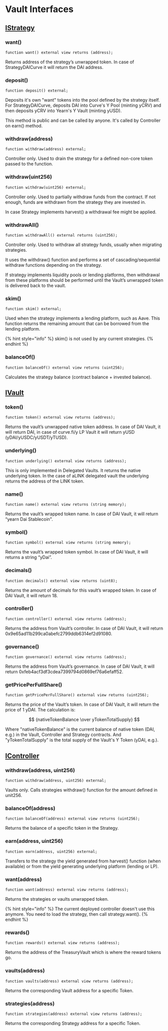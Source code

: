 # Vault Interfaces

## [IStrategy](https://github.com/iearn-finance/yearn-protocol/blob/develop/interfaces/yearn/IStrategy.sol)

### want()

```
function want() external view returns (address);
```

Returns address of the strategy’s unwrapped token. In case of StrategyDAICurve it will return the DAI address.

### deposit()

```
function deposit() external;
```

Deposits it's own "want" tokens into the pool defined by the strategy itself. For StrategyDAICurve, deposits DAI into Curve's Y Pool (minting yCRV) and then deposits yCRV into Yearn's Y Vault (minting yUSD).

This method is public and can be called by anyone. It's called by Controller on earn() method.

### withdraw(address)

```
function withdraw(address) external;
```

Controller only. Used to drain the strategy for a defined non-core token passed to the function.

### withdraw(uint256)

```
function withdraw(uint256) external;
```

Controller only. Used to partially withdraw funds from the contract. If not enough, funds are withdrawn from the strategy they are invested in.

In case Strategy implements harvest() a withdrawal fee might be applied.

### withdrawAll()

```
function withdrawAll() external returns (uint256);
```

Controller only. Used to withdraw all strategy funds, usually when migrating strategies.

It uses the withdraw() function and performs a set of cascading/sequential withdraw functions depending on the strategy.

If strategy implements liquidity pools or lending platforms, then withdrawal from these platforms should be performed until the Vault’s unwrapped token is delivered back to the vault.

### skim()

```
function skim() external;
```

Used when the strategy implements a lending platform, such as Aave. This function returns the remaining amount that can be borrowed from the lending platform.

{% hint style="info" %} skim() is not used by any current strategies. {% endhint %}

### balanceOf()

```
function balanceOf() external view returns (uint256);
```

Calculates the strategy balance (contract balance + invested balance).

## [IVault](https://github.com/iearn-finance/yearn-protocol/blob/develop/interfaces/yearn/IVault.sol)

### token()

```
function token() external view returns (address);

```

Returns the vault’s unwrapped native token address. In case of DAI Vault, it will return DAI, in case of curve.fi/y LP Vault it will return yUSD (yDAI/yUSDC/yUSDT/yTUSD).

### underlying()

```
function underlying() external view returns (address);

```

This is only implemented in Delegated Vaults. It returns the native underlying token. In the case of aLINK delegated vault the underlying returns the address of the LINK token.

### name()

```
function name() external view returns (string memory);

```

Returns the vault’s wrapped token name. In case of DAI Vault, it will return “yearn Dai Stablecoin".

### symbol()

```
function symbol() external view returns (string memory);

```

Returns the vault’s wrapped token symbol. In case of DAI Vault, it will returns a string “yDai”.

### decimals()

```
function decimals() external view returns (uint8);

```

Returns the amount of decimals for this vault’s wrapped token. In case of DAI Vault, it will return 18.

### controller()

```
function controller() external view returns (address);

```

Returns the address from Vault’s controller. In case of DAI Vault, it will return 0x9e65ad11b299ca0abefc2799ddb6314ef2d91080.

### governance()

```
function governance() external view returns (address);

```

Returns the address from Vault’s governance. In case of DAI Vault, it will return 0xfeb4acf3df3cdea7399794d0869ef76a6efaff52.

### getPricePerFullShare()

```
function getPricePerFullShare() external view returns (uint256);
```

Returns the price of the Vault’s token. In case of DAI Vault, it will return the price of 1 yDAI. The calculation is:

$$
{nativeTokenBalance \over yTokenTotalSupply}
$$

Where "nativeTokenBalance" is the current balance of native token (DAI, e.g.) in the Vault, Controller and Strategy contracts. And "yTokenTotalSupply" is the total supply of the Vault's Y Token (yDAI, e.g.).

## [IController](https://github.com/iearn-finance/yearn-protocol/blob/develop/interfaces/yearn/IController.sol)

### withdraw(address, uint256)

```
function withdraw(address, uint256) external;

```

Vaults only. Calls strategies withdraw() function for the amount defined in unit256.

### balanceOf(address)

```
function balanceOf(address) external view returns (uint256);
```

Returns the balance of a specific token in the Strategy.

### earn(address, uint256)

```
function earn(address, uint256) external;
```

Transfers to the strategy the yield generated from harvest() function (when available) or from the yield generating underlying platform (lending or LP).

### want(address)

```
function want(address) external view returns (address);
```

Returns the strategies or vaults unwrapped token.

{% hint style="info" %} The current deployed controller doesn't use this anymore. You need to load the strategy, then call strategy.want(). {% endhint %}

### rewards()

```
function rewards() external view returns (address);

```

Returns the address of the TreasuryVault which is where the reward tokens go.

### vaults(address)

```
function vaults(address) external view returns (address);

```

Returns the corresponding Vault address for a specific Token.

### strategies(address)

```
function strategies(address) external view returns (address);

```

Returns the corresponding Strategy address for a specific Token.
